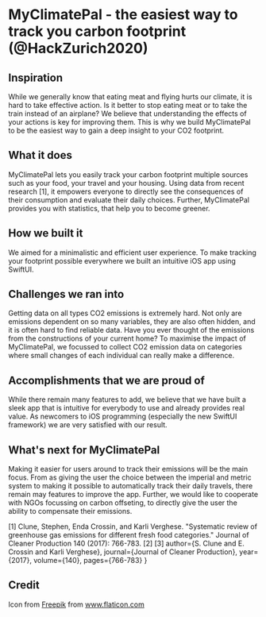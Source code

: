# MyClimatePal - the easiest way to track you carbon footprint (@HackZurich2020)

## Inspiration
While we generally know that eating meat and flying hurts our climate, it is hard to take effective action. Is it better to stop eating meat or to take the train instead of an airplane?
We believe that understanding the effects of your actions is key for improving them. This is why we build MyClimatePal to be the easiest way to gain a deep insight to your CO2 footprint. 

## What it does
MyClimatePal lets you easily track your carbon footprint multiple sources such as your food, your travel and your housing. Using data from recent research [1], it empowers everyone to directly see the consequences of their consumption and evaluate their daily choices. Further, MyClimatePal provides you with statistics, that help you to become greener.

## How we built it
We aimed for a minimalistic and efficient user experience. To make tracking your footprint possible everywhere we built an intuitive iOS app using SwiftUI. 

## Challenges we ran into
Getting data on all types CO2 emissions is extremely hard. Not only are emissions dependent on so many variables, they are also often hidden, and it is often hard to find reliable data. Have you ever thought of the emissions from the constructions of your current home? To maximise the impact of MyClimatePal, we focussed to collect CO2 emission data on categories where small changes of each individual can really make a difference.

## Accomplishments that we are proud of
While there remain many features to add, we believe that we have built a sleek app that is intuitive for everybody to use and already provides real value. As newcomers to iOS programming (especially the new SwiftUI framework) we are very satisfied with our result.

## What's next for MyClimatePal
Making it easier for users around to track their emissions will be the main focus. From as giving the user the choice between the imperial and metric system to making it possible to automatically track their daily travels, there remain may features to improve the app.
Further, we would like to cooperate with NGOs focussing on carbon offseting, to directly give the user the ability to compensate their emissions. 


[1] Clune, Stephen, Enda Crossin, and Karli Verghese. "Systematic review of greenhouse gas emissions for different fresh food categories." Journal of Cleaner Production 140 (2017): 766-783.
[2]
[3]
  author={S. Clune and E. Crossin and Karli Verghese},
  journal={Journal of Cleaner Production},
  year={2017},
  volume={140},
  pages={766-783}
}

## Credit

Icon from <a href="https://www.flaticon.com/de/autoren/freepik" title="Freepik">Freepik</a> from <a href="https://www.flaticon.com/de/" title="Flaticon"> www.flaticon.com</a>
